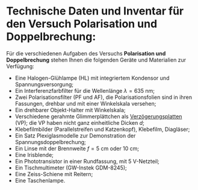 # Technische Daten und Inventar für den Versuch Polarisation und Doppelbrechung:

Für die verschiedenen Aufgaben des Versuchs **Polarisation und Doppelbrechung** stehen Ihnen die folgenden Geräte und Materialien zur Verfügung:

- Eine Halogen-Glühlampe (HL) mit integriertem Kondensor und Spannungsversorgung;
- Ein Interferenzfarbfilter für die Wellenlänge $\lambda = 635\ \mathrm{nm}$;
- Zwei Polarisationsfilter (PF und AF), die Polarisationsfolien sind in ihren Fassungen, drehbar und mit einer Winkelskala versehen;
- Ein drehbarer Objekt-Halter mit Winkelskala;
- Verschiedene gerahmte Glimmerplättchen als [Verzögerungsplatten](https://de.wikipedia.org/wiki/Verz%C3%B6gerungsplatte) (VP); die VP haben nicht ganz einheitliche Dicken $d$;
- Klebefilmbilder (Parallelstreifen und Katzenkopf), Klebefilm, Diagläser;
- Ein Satz Plexiglasmodelle zur Demonstration der Spannungsdoppelbrechung;
- Ein Linse mit der Brennweite $f = 5\ \mathrm{cm}$ oder $10\ \mathrm{cm}$;
- Eine Irisblende;
- Ein Phototransistor in einer Rundfassung, mit $5\ \mathrm{V}$-Netzteil;
- Ein Tischmultimeter (GW-Instek GDM-8245);
- Eine Zeiss-Schiene mit Reitern;
- Eine Taschenlampe.
